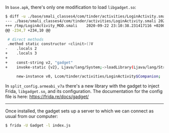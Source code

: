 In `base.apk`, there's only one modification to load `libgadget.so`:

```sh
$ diff -u ./base/smali_classes4/com/tinder/activities/LoginActivity.smali /tmp/LoginActivity_MOD.smali
--- ./base/smali_classes4/com/tinder/activities/LoginActivity.smali	2020-09-22 23:10:49.595539846 +0200
+++ /tmp/LoginActivity_MOD.smali	2020-09-22 23:10:38.231417116 +0200
@@ -234,7 +234,10 @@

 # direct methods
 .method static constructor <clinit>()V
-    .locals 2
+    .locals 3
+
+    const-string v2, "gadget"
+    invoke-static {v2}, Ljava/lang/System;->loadLibrary(Ljava/lang/String;)V

     new-instance v0, Lcom/tinder/activities/LoginActivity$Companion;
```


In `split_config.armeabi_v7a` there's a new library with the gadget to inject Frida, `libgadget.so`, and its configuration.
The documentation for the config file is here: https://frida.re/docs/gadget/

----

Once installed, the gadget sets up a server to which we can connect as usual from our computer:

```sh
$ frida -U Gadget -l index.js
```
